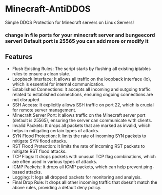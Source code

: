 # Minecraft-AntiDDOS
Simple DDOS Protection for Minecraft servers on Linux Servers!

### change in file ports for your minecraft server and bungeecord server! Default port is 25565 you can add more or modify it

## Features

- Flush Existing Rules: The script starts by flushing all existing iptables rules to ensure a clean slate.
- Loopback Interface: It allows all traffic on the loopback interface (lo), which is essential for internal communication.
- Established Connections: It accepts all incoming and outgoing traffic related to established connections, ensuring ongoing connections are not disrupted.
- SSH Access: It explicitly allows SSH traffic on port 22, which is crucial for remote server management.
- Minecraft Server Port: It allows traffic on the Minecraft server port (default is 25565), ensuring the server can communicate with clients.
- Invalid Packets: It drops all packets that are marked as invalid, which helps in mitigating certain types of attacks.
- SYN Flood Protection: It limits the rate of incoming SYN packets to mitigate SYN flood attacks.
- RST Flood Protection: It limits the rate of incoming RST packets to mitigate RST flood attacks.
- TCP Flags: It drops packets with unusual TCP flag combinations, which are often used in various types of attacks.
- ICMP Packets: It drops all ICMP packets, which can help prevent ping-based attacks.
- Logging: It logs all dropped packets for monitoring and analysis.
- Final Drop Rule: It drops all other incoming traffic that doesn’t match the above rules, providing a default deny policy.
